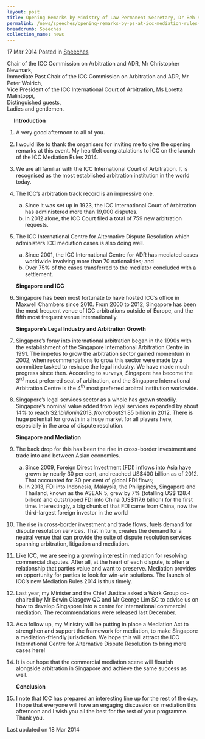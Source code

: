 ```yaml
---
layout: post
title: Opening Remarks by Ministry of Law Permanent Secretary, Dr Beh Swan Gin, at ICC Mediation Rules 2014 Launch Conference
permalink: /news/speeches/opening-remarks-by-ps-at-icc-mediation-rules-2014-launch-conf
breadcrumb: Speeches
collection_name: news
---
```


17 Mar 2014 Posted in [Speeches](/news/speeches)

Chair of the ICC Commission on Arbitration and ADR, Mr Christopher Newmark,  
Immediate Past Chair of the ICC Commission on Arbitration and ADR, Mr Peter Wolrich,  
Vice President of the ICC International Court of Arbitration, Ms Loretta Malintoppi,  
Distinguished guests,  
Ladies and gentlemen.  


<p style="margin-left: 18px; font-weight:bold">Introduction</p>

 1. A very good afternoon to all of you.

 2. I would like to thank the organisers for inviting me to give the opening remarks at this event. My heartfelt congratulations to ICC on the launch of the ICC Mediation Rules 2014. 

 3. We are all familiar with the ICC International Court of Arbitration. It is recognised as the most established arbitration institution in the world today.


 4. The ICC’s arbitration track record is an impressive one.
    <ol style="list-style-type: lower-alpha">
    <li>Since it was set up in 1923, the ICC International Court of Arbitration has administered more than 19,000 disputes.</li>
    <li>In 2012 alone, the ICC Court filed a total of 759 new arbitration requests.</li>
    </ol>





 5. The ICC International Centre for Alternative Dispute Resolution which administers ICC mediation cases is also doing well.
    <ol style="list-style-type: lower-alpha">
    <li>Since 2001, the ICC International Centre for ADR has mediated cases worldwide involving more than 70 nationalities; and </li>
    <li>Over 75% of the cases transferred to the mediator concluded with a settlement. </li> 
    </ol>
    
    **Singapore and ICC**


 6. Singapore has been most fortunate to have hosted ICC’s office in Maxwell Chambers since 2010. From 2000 to 2012, Singapore has been the most frequent venue of ICC arbitrations outside of Europe, and the fifth most frequent venue internationally.

    **Singapore’s Legal Industry and Arbitration Growth**


 7. Singapore’s foray into international arbitration began in the 1990s with the establishment of the Singapore International Arbitration Centre in 1991. The impetus to grow the arbitration sector gained momentum in 2002, when recommendations to grow this sector were made by a committee tasked to reshape the legal industry. We have made much progress since then. According to surveys, Singapore has become the 3<sup>rd</sup> most preferred seat of arbitration, and the Singapore International Arbitration Centre is the 4<sup>th</sup> most preferred arbitral institution worldwide.

 

 8. Singapore’s legal services sector as a whole has grown steadily. Singapore’s nominal value added from legal services expanded by about 14% to reach S$2.1 billion in 2013, from about S$1.85 billion in 2012. There is huge potential for growth in a huge market for all players here, especially in the area of dispute resolution.
    
    **Singapore and Mediation**



9. The back drop for this has been the rise in cross-border investment and trade into and between Asian economies.
   <ol style="list-style-type: lower-alpha">
   <li>Since 2009, Foreign Direct Investment (FDI) inflows into Asia have grown by nearly 30 per cent, and reached US$400 billion as of    2012. That accounted for 30 per cent of global FDI flows;</li>
   <li>In 2013, FDI into Indonesia, Malaysia, the Philippines, Singapore and Thailand, known as the ASEAN 5, grew by 7% (totalling US$      128.4 billion) and outstripped FDI into China (US$117.6 billion) for the first time. Interestingly, a big chunk of that FDI came        from China, now the third-largest foreign investor in the world</li>
   </ol>



10. The rise in cross-border investment and trade flows, fuels demand for dispute resolution services. That in turn, creates the demand for a neutral venue that can provide the suite of dispute resolution services spanning arbitration, litigation and mediation.

 

11. Like ICC, we are seeing a growing interest in mediation for resolving commercial disputes. After all, at the heart of each dispute, is often a relationship that parties value and want to preserve. Mediation provides an opportunity for parties to look for win-win solutions.  The launch of ICC’s new Mediation Rules 2014 is thus timely.

 

12. Last year, my Minister and the Chief Justice asked a Work Group co-chaired by Mr Edwin Glasgow QC and Mr George Lim SC to advise us on how to develop Singapore into a centre for international commercial mediation. The recommendations were released last December.

 

13. As a follow up, my Ministry will be putting in place a Mediation Act to strengthen and support the framework for mediation, to make Singapore a mediation-friendly jurisdiction. We hope this will attract the ICC International Centre for Alternative Dispute Resolution to bring more cases here!


14. It is our hope that the commercial mediation scene will flourish alongside arbitration in Singapore and achieve the same success as well.
    
    **Conclusion**


15. I note that ICC has prepared an interesting line up for the rest of the day. I hope that everyone will have an engaging discussion on mediation this afternoon and I wish you all the best for the rest of your programme. Thank you.

<p class="right-side-updated">Last updated on 18 Mar 2014</p>

